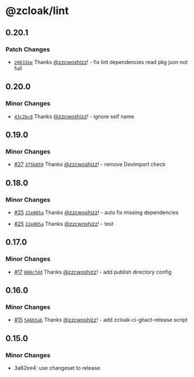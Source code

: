 # @zcloak/lint

## 0.20.1

### Patch Changes

- [`28631be`](https://github.com/zCloak-Network/toolkit/commit/28631bed10ddd152dbc499d30e885020ade06261) Thanks [@zzcwoshizz](https://github.com/zzcwoshizz)! - fix lint dependencies read pkg json not full

## 0.20.0

### Minor Changes

- [`43c2bc0`](https://github.com/zCloak-Network/toolkit/commit/43c2bc00be9e281ac21259daee62ee15a61adac7) Thanks [@zzcwoshizz](https://github.com/zzcwoshizz)! - ignore self name

## 0.19.0

### Minor Changes

- [#27](https://github.com/zCloak-Network/toolkit/pull/27) [`375b859`](https://github.com/zCloak-Network/toolkit/commit/375b859af2d286cf67a1d1b9054fff04fdd7a60c) Thanks [@zzcwoshizz](https://github.com/zzcwoshizz)! - remove DevImport check

## 0.18.0

### Minor Changes

- [#25](https://github.com/zCloak-Network/toolkit/pull/25) [`22e005a`](https://github.com/zCloak-Network/toolkit/commit/22e005a3cc5f0aca1994a9245c3e54575943156c) Thanks [@zzcwoshizz](https://github.com/zzcwoshizz)! - auto fix missing dependencies

- [#25](https://github.com/zCloak-Network/toolkit/pull/25) [`22e005a`](https://github.com/zCloak-Network/toolkit/commit/22e005a3cc5f0aca1994a9245c3e54575943156c) Thanks [@zzcwoshizz](https://github.com/zzcwoshizz)! - test

## 0.17.0

### Minor Changes

- [#17](https://github.com/zCloak-Network/toolkit/pull/17) [`008cfdd`](https://github.com/zCloak-Network/toolkit/commit/008cfdd864ede6e50da3d617240d181125b23d9b) Thanks [@zzcwoshizz](https://github.com/zzcwoshizz)! - add publish directory config

## 0.16.0

### Minor Changes

- [#15](https://github.com/zCloak-Network/toolkit/pull/15) [`546b5ab`](https://github.com/zCloak-Network/toolkit/commit/546b5aba1c22855f3c400fb1784f982c94378ae4) Thanks [@zzcwoshizz](https://github.com/zzcwoshizz)! - add zcloak-ci-ghact-release script

## 0.15.0

### Minor Changes

- 3a62ee4: use changeset to release
